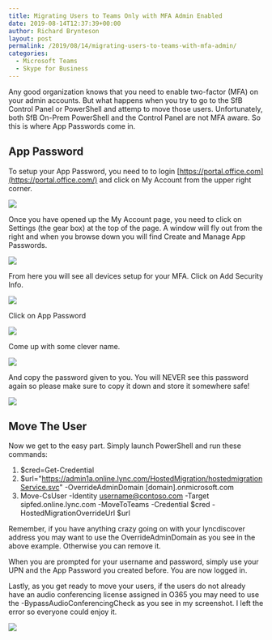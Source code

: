 ```yaml
---
title: Migrating Users to Teams Only with MFA Admin Enabled
date: 2019-08-14T12:37:39+00:00
author: Richard Brynteson
layout: post
permalink: /2019/08/14/migrating-users-to-teams-with-mfa-admin/
categories:
  - Microsoft Teams
  - Skype for Business
---
```


Any good organization knows that you need to enable two-factor (MFA) on your admin accounts.  But what happens when you try to go to the SfB Control Panel or PowerShell and attemp to move those users.  Unfortunately, both SfB On-Prem PowerShell and the Control Panel are not MFA aware.  So this is where App Passwords come in.

## App Password

To setup your App Password, you need to to login [https://portal.office.com](https://portal.office.com/) and click on My Account from the upper right corner.

<img src="https://theargylemvp.com/assets/images/81401.png" />

Once you have opened up the My Account page, you need to click on Settings (the gear box) at the top of the page.  A window will fly out from the right and when you browse down you will find Create and Manage App Passwords.

<img src="https://theargylemvp.com/assets/images/81402.png" />

From here you will see all devices setup for your MFA.  Click on Add Security Info.

<img src="https://theargylemvp.com/assets/images/81403.png" />

Click on App Password

<img src="https://theargylemvp.com/assets/images/81404.png" />

Come up with some clever name.

<img src="https://theargylemvp.com/assets/images/81405.png" />

And copy the password given to you.  You will NEVER see this password again so please make sure to copy it down and store it somewhere safe!

<img src="https://theargylemvp.com/assets/images/81406.png" />

## Move The User

Now we get to the easy part.  Simply launch PowerShell and run these commands:

1. $cred=Get-Credential
2. $url="https://admin1a.online.lync.com/HostedMigration/hostedmigrationService.svc" -OverrideAdminDomain [domain].onmicrosoft.com
3. Move-CsUser -Identity username@contoso.com -Target sipfed.online.lync.com -MoveToTeams -Credential $cred -HostedMigrationOverrideUrl $url

Remember, if you have anything crazy going on with your lyncdiscover address you may want to use the OverrideAdminDomain as you see in the above example.  Otherwise you can remove it.

When you are prompted for your username and password, simply use your UPN and the App Password you created before.  You are now logged in.

Lastly, as you get ready to move your users, if the users do not already have an audio conferencing license assigned in O365 you may need to use the -BypassAudioConferencingCheck as you see in my screenshot.  I left the error so everyone could enjoy it.

<img src="https://theargylemvp.com/assets/images/81407.png" />